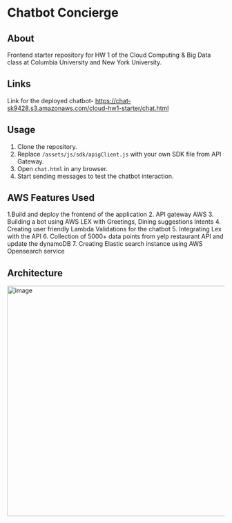 # Chatbot Concierge #

## About ##

Frontend starter repository for HW 1 of the Cloud Computing & Big Data
class at Columbia University and New York University.

## Links ##
Link for the deployed chatbot- https://chat-sk9428.s3.amazonaws.com/cloud-hw1-starter/chat.html

## Usage ##

1. Clone the repository.
2. Replace `/assets/js/sdk/apigClient.js` with your own SDK file from API
   Gateway.
3. Open `chat.html` in any browser.
4. Start sending messages to test the chatbot interaction.

## AWS Features Used ##
1.Build and deploy the frontend of the application
2. API gateway AWS
3. Building a bot using AWS LEX with Greetings, Dining suggestions Intents
4. Creating user friendly Lambda Validations for the chatbot
5. Integrating Lex with the API
6. Collection of 5000+ data points from yelp restaurant API and update the dynamoDB
7. Creating Elastic search instance using AWS Opensearch service


## Architecture ##
<img width="532" alt="image" src="https://user-images.githubusercontent.com/48490879/199329557-8edccbfc-1b85-4a96-917f-5f883f03e62f.png">
